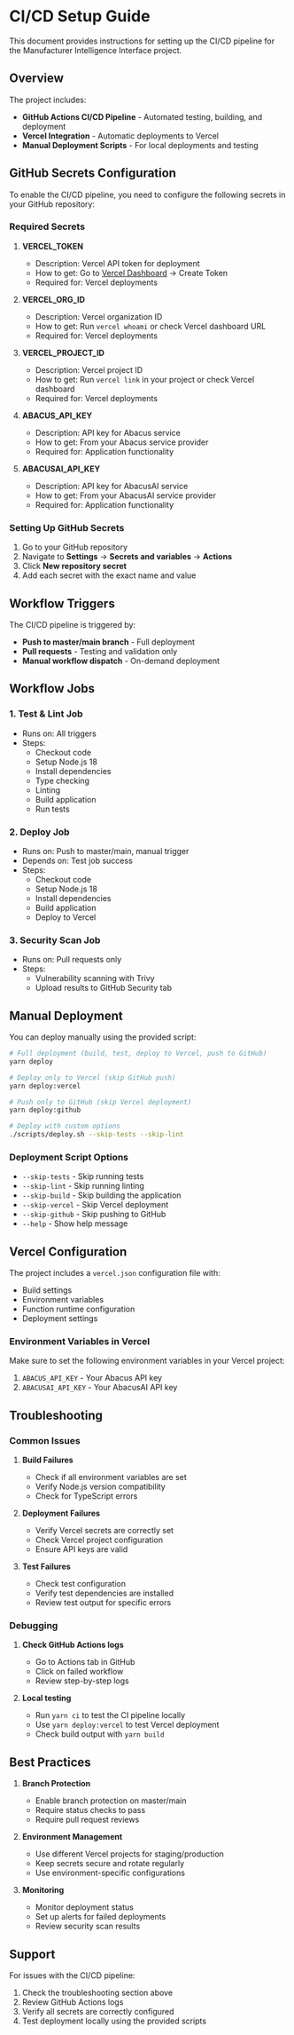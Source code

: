 # CI/CD Setup Guide

This document provides instructions for setting up the CI/CD pipeline for the Manufacturer Intelligence Interface project.

## Overview

The project includes:
- **GitHub Actions CI/CD Pipeline** - Automated testing, building, and deployment
- **Vercel Integration** - Automatic deployments to Vercel
- **Manual Deployment Scripts** - For local deployments and testing

## GitHub Secrets Configuration

To enable the CI/CD pipeline, you need to configure the following secrets in your GitHub repository:

### Required Secrets

1. **VERCEL_TOKEN**
   - Description: Vercel API token for deployment
   - How to get: Go to [Vercel Dashboard](https://vercel.com/account/tokens) → Create Token
   - Required for: Vercel deployments

2. **VERCEL_ORG_ID**
   - Description: Vercel organization ID
   - How to get: Run `vercel whoami` or check Vercel dashboard URL
   - Required for: Vercel deployments

3. **VERCEL_PROJECT_ID**
   - Description: Vercel project ID
   - How to get: Run `vercel link` in your project or check Vercel dashboard
   - Required for: Vercel deployments

4. **ABACUS_API_KEY**
   - Description: API key for Abacus service
   - How to get: From your Abacus service provider
   - Required for: Application functionality

5. **ABACUSAI_API_KEY**
   - Description: API key for AbacusAI service
   - How to get: From your AbacusAI service provider
   - Required for: Application functionality

### Setting Up GitHub Secrets

1. Go to your GitHub repository
2. Navigate to **Settings** → **Secrets and variables** → **Actions**
3. Click **New repository secret**
4. Add each secret with the exact name and value

## Workflow Triggers

The CI/CD pipeline is triggered by:

- **Push to master/main branch** - Full deployment
- **Pull requests** - Testing and validation only
- **Manual workflow dispatch** - On-demand deployment

## Workflow Jobs

### 1. Test & Lint Job
- Runs on: All triggers
- Steps:
  - Checkout code
  - Setup Node.js 18
  - Install dependencies
  - Type checking
  - Linting
  - Build application
  - Run tests

### 2. Deploy Job
- Runs on: Push to master/main, manual trigger
- Depends on: Test job success
- Steps:
  - Checkout code
  - Setup Node.js 18
  - Install dependencies
  - Build application
  - Deploy to Vercel

### 3. Security Scan Job
- Runs on: Pull requests only
- Steps:
  - Vulnerability scanning with Trivy
  - Upload results to GitHub Security tab

## Manual Deployment

You can deploy manually using the provided script:

```bash
# Full deployment (build, test, deploy to Vercel, push to GitHub)
yarn deploy

# Deploy only to Vercel (skip GitHub push)
yarn deploy:vercel

# Push only to GitHub (skip Vercel deployment)
yarn deploy:github

# Deploy with custom options
./scripts/deploy.sh --skip-tests --skip-lint
```

### Deployment Script Options

- `--skip-tests` - Skip running tests
- `--skip-lint` - Skip running linting
- `--skip-build` - Skip building the application
- `--skip-vercel` - Skip Vercel deployment
- `--skip-github` - Skip pushing to GitHub
- `--help` - Show help message

## Vercel Configuration

The project includes a `vercel.json` configuration file with:

- Build settings
- Environment variables
- Function runtime configuration
- Deployment settings

### Environment Variables in Vercel

Make sure to set the following environment variables in your Vercel project:

1. `ABACUS_API_KEY` - Your Abacus API key
2. `ABACUSAI_API_KEY` - Your AbacusAI API key

## Troubleshooting

### Common Issues

1. **Build Failures**
   - Check if all environment variables are set
   - Verify Node.js version compatibility
   - Check for TypeScript errors

2. **Deployment Failures**
   - Verify Vercel secrets are correctly set
   - Check Vercel project configuration
   - Ensure API keys are valid

3. **Test Failures**
   - Check test configuration
   - Verify test dependencies are installed
   - Review test output for specific errors

### Debugging

1. **Check GitHub Actions logs**
   - Go to Actions tab in GitHub
   - Click on failed workflow
   - Review step-by-step logs

2. **Local testing**
   - Run `yarn ci` to test the CI pipeline locally
   - Use `yarn deploy:vercel` to test Vercel deployment
   - Check build output with `yarn build`

## Best Practices

1. **Branch Protection**
   - Enable branch protection on master/main
   - Require status checks to pass
   - Require pull request reviews

2. **Environment Management**
   - Use different Vercel projects for staging/production
   - Keep secrets secure and rotate regularly
   - Use environment-specific configurations

3. **Monitoring**
   - Monitor deployment status
   - Set up alerts for failed deployments
   - Review security scan results

## Support

For issues with the CI/CD pipeline:

1. Check the troubleshooting section above
2. Review GitHub Actions logs
3. Verify all secrets are correctly configured
4. Test deployment locally using the provided scripts
